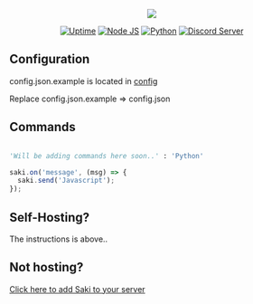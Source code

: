 <p align="center">
<img src="http://i.imgur.com/m2nS1iU.png">
</p>

<p align="center">
<a href="https://github.com/MaarSerieus/Saki"><img src="https://img.shields.io/badge/Is%20It%20Up%3F-Yes-green.svg" alt="Uptime"></a>
<a href="https://nodejs.org/en/"><img src="https://img.shields.io/badge/Node%20JS-v8.4.0-brightgreen.svg" alt="Node JS"></a>
<a href="https://www.python.org/"><img src="https://img.shields.io/badge/Python-3.6.2-blue.svg" alt="Python"></a>
<a href="https://discord.gg/AWC2JKB"><img src="https://discordapp.com/api/guilds/346403943234142209/widget.png?maxAge=1000" alt="Discord Server"></a>
</p>


## Configuration

config.json.example is located in [config](https://github.com/MaarSerieus/test/tree/master/json)

Replace config.json.example => config.json

## Commands

```python

'Will be adding commands here soon..' : 'Python'
```

```javascript
saki.on('message', (msg) => {
  saki.send('Javascript');
});
```
## Self-Hosting?

The instructions is above..

## Not hosting?

[Click here to add Saki to your server](https://discordapp.com/oauth2/authorize?client_id=349433933781270539&scope=bot&permissions=2080898297)
